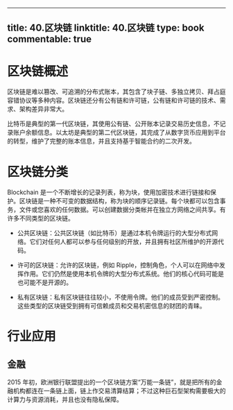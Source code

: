 
---
title: 40.区块链
linktitle: 40.区块链
type: book
commentable: true
---

# 区块链概述

区块链是难以篡改、可追溯的分布式账本，其包含了块子链、多独立拷贝、拜占庭容错协议等多种内容。区块链还分有公有链和许可链，公有链和许可链的技术、需求、架构差异非常大。

比特币是典型的第一代区块链，其使用公有链、公开账本记录交易历史信息，不记录账户余额信息。以太坊是典型的第二代区块链，其完成了从数字货币应用到平台的转型，维护了完整的账本信息，并且支持基于智能合约的二次开发。

# 区块链分类

Blockchain 是一个不断增长的记录列表，称为块，使用加密技术进行链接和保护。区块链是一种不可变的数据结构，称为块的顺序记录链。每个块都可以包含事务，文件或您喜欢的任何数据。可以创建数据分类帐并在独立方网络之间共享。有许多不同类型的区块链。

- 公共区块链：公共区块链（如比特币）是通过本机令牌运行的大型分布式网络。它们对任何人都可以参与任何级别的开放，并且拥有社区所维护的开源代码。

- 许可的区块链：允许的区块链，例如 Ripple，控制角色，个人可以在网络中发挥作用。它们仍然是使用本机令牌的大型分布式系统。他们的核心代码可能是也可能不是开源的。

- 私有区块链：私有区块链往往较小，不使用令牌。他们的成员受到严密控制。这些类型的区块链受到拥有可信赖成员和交易机密信息的财团的青睐。

# 行业应用

## 金融

2015 年初，欧洲银行联盟提出的一个区块链方案“万能一条链”，就是把所有的金融机构都连在一条链上面，链上作交易清算结算；不过这种巨石型架构需要极大的计算力与资源消耗，并且也没有隐私保障。

    